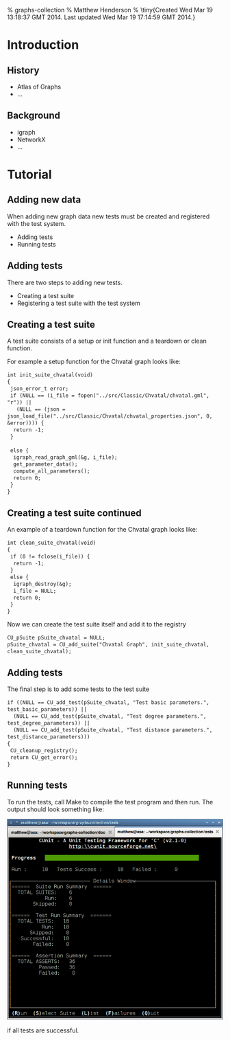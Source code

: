 % graphs-collection
% Matthew Henderson
% \tiny{Created Wed Mar 19 13:18:37 GMT 2014. Last updated Wed Mar 19 17:14:59 GMT 2014.}

# Introduction

## History

- Atlas of Graphs
- ...

## Background

- igraph
- NetworkX
- ...

# Tutorial

## Adding new data

When adding new graph data new tests must be created and registered with the
test system.

- Adding tests
- Running tests

## Adding tests

There are two steps to adding new tests.

- Creating a test suite
- Registering a test suite with the test system

## Creating a test suite

A test suite consists of a setup or init function and a teardown or clean
function.

For example a setup function for the Chvatal graph looks like:

    int init_suite_chvatal(void)
    {
     json_error_t error;
     if (NULL == (i_file = fopen("../src/Classic/Chvatal/chvatal.gml", "r")) ||
       (NULL == (json = json_load_file("../src/Classic/Chvatal/chvatal_properties.json", 0, &error)))) {
      return -1;
     }

     else {
      igraph_read_graph_gml(&g, i_file);
      get_parameter_data();
      compute_all_parameters();
      return 0;
     }
    }

## Creating a test suite continued

An example of a teardown function for the Chvatal graph looks like:

    int clean_suite_chvatal(void)
    {
     if (0 != fclose(i_file)) {
      return -1;
     }
     else {
      igraph_destroy(&g);
      i_file = NULL;
      return 0;
     }
    }

Now we can create the test suite itself and add it to the registry

    CU_pSuite pSuite_chvatal = NULL;
    pSuite_chvatal = CU_add_suite("Chvatal Graph", init_suite_chvatal, clean_suite_chvatal);

## Adding tests

The final step is to add some tests to the test suite

    if ((NULL == CU_add_test(pSuite_chvatal, "Test basic parameters.", test_basic_parameters)) ||
      (NULL == CU_add_test(pSuite_chvatal, "Test degree parameters.", test_degree_parameters)) ||
      (NULL == CU_add_test(pSuite_chvatal, "Test distance parameters.", test_distance_parameters)))
    {
     CU_cleanup_registry();
     return CU_get_error();
    }

## Running tests

To run the tests, call Make to compile the test program and then run. The
output should look something like:

![Running tests](img/running_tests.png)

if all tests are successful.

